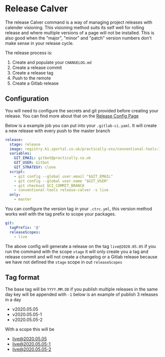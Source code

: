 # Release Calver

The release Calver command is a way of managing project releases with calender
visioning. This visioning method suits its self well for rolling release and
where multiple versions of a page will not be installed. This is also good when
the "major", "minor" and "patch" version numbers don't make sense in your
release cycle.

The release process is:

1. Create and populate your `CHANGELOG.md`
2. Create a release commit
3. Create a release tag
4. Push to the remote
5. Create a Gitlab release

## Configuration

You will need to configure the secrets and git provided before creating your
release. You can find more about that on the
[Release Config Page](./release-config.md)

Below is a example job you can put into your `.gitlab-ci.yaml`. It will create a
new release with every push to the master branch

```yaml
release:
  stage: release
  image: registry.k1.zportal.co.uk/practically-oss/conventional-tools:1.x
  variables:
    GIT_EMAIL: gitbot@practically.co.uk
    GIT_USER: Gitbot
    GIT_STRATEGY: clone
  script:
    - git config --global user.email "$GIT_EMAIL"
    - git config --global user.name "$GIT_USER"
    - git checkout $CI_COMMIT_BRANCH
    - conventional-tools release-calver -s live
  only:
    - master
```

You can configure the version tag in your `.ctrc.yml`, this version method works
well with the tag prefix to scope your packages.

```yml
git:
  tagPrefix: '@'
  releaseScopes:
    - live
```

The above config will generate a release on the tag `live@2020.05.05` if you run
the command with the scope `stage` it will only create you a tag and release
commit and will not create a changelog or a Gitlab release because we have not
defined the `stage` scope in out `releaseScopes`

## Tag format

The base tag will be `YYYY.MM.DD` if you publish multiple releases in the same
day key will be appended with `-1` below is an example of publish 3 releases in
a day

- v2020.05.05
- v2020.05.05-1
- v2020.05.05-2

With a scope this will be

- live@2020.05.05
- live@2020.05.05-1
- live@2020.05.05-2
